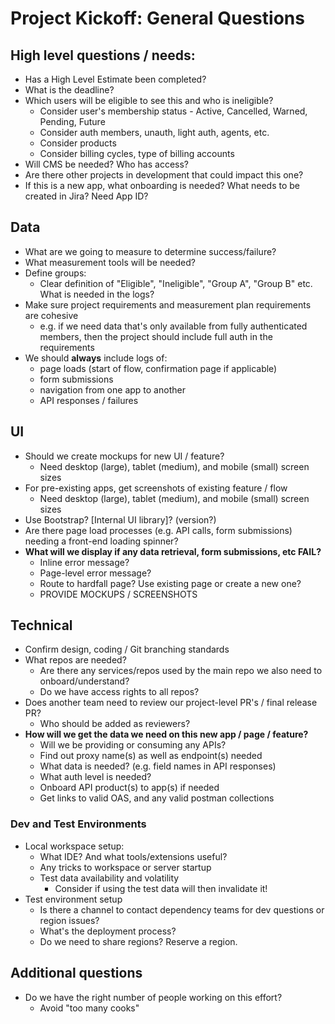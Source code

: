# Project Kickoff: General Questions

## High level questions / needs:

* Has a High Level Estimate been completed?
* What is the deadline?
* Which users will be eligible to see this and who is ineligible?
  * Consider user's membership status - Active, Cancelled, Warned, Pending, Future
  * Consider auth members, unauth, light auth, agents, etc.
  * Consider products
  * Consider billing cycles, type of billing accounts
* Will CMS be needed? Who has access?
* Are there other projects in development that could impact this one?
* If this is a new app, what onboarding is needed? What needs to be created in Jira? Need App ID?

## Data

* What are we going to measure to determine success/failure?
* What measurement tools will be needed?
* Define groups:
  * Clear definition of "Eligible", "Ineligible", "Group A", "Group B" etc. What is needed in the logs?
* Make sure project requirements and measurement plan requirements are cohesive
  * e.g. if we need data that's only available from fully authenticated members, then the project should include full auth in the requirements
* We should **always** include logs of:
  * page loads (start of flow, confirmation page if applicable)
  * form submissions
  * navigation from one app to another
  * API responses / failures

## UI

* Should we create mockups for new UI / feature?
  * Need desktop (large), tablet (medium), and mobile (small) screen sizes
* For pre-existing apps, get screenshots of existing feature / flow
  * Need desktop (large), tablet (medium), and mobile (small) screen sizes
* Use Bootstrap? [Internal UI library]? (version?)
* Are there page load processes (e.g. API calls, form submissions) needing a front-end loading spinner?
* **What will we display if any data retrieval, form submissions, etc FAIL?**
  * Inline error message?
  * Page-level error message?
  * Route to hardfall page? Use existing page or create a new one?
  * PROVIDE MOCKUPS / SCREENSHOTS

## Technical

* Confirm design, coding / Git branching standards
* What repos are needed?
  * Are there any services/repos used by the main repo we also need to onboard/understand?
  * Do we have access rights to all repos?
* Does another team need to review our project-level PR's / final release PR?
  * Who should be added as reviewers?
* **How will we get the data we need on this new app / page / feature?**
  * Will we be providing or consuming any APIs?
  * Find out proxy name(s) as well as endpoint(s) needed
  * What data is needed? (e.g. field names in API responses)
  * What auth level is needed?
  * Onboard API product(s) to app(s) if needed
  * Get links to valid OAS, and any valid postman collections

### Dev and Test Environments

* Local workspace setup:
  * What IDE? And what tools/extensions useful?
  * Any tricks to workspace or server startup
  * Test data availability and volatility
    * Consider if using the test data will then invalidate it!
* Test environment setup
  * Is there a channel to contact dependency teams for dev questions or region issues?
  * What's the deployment process?
  * Do we need to share regions? Reserve a region.

## Additional questions

* Do we have the right number of people working on this effort?
  * Avoid "too many cooks"
